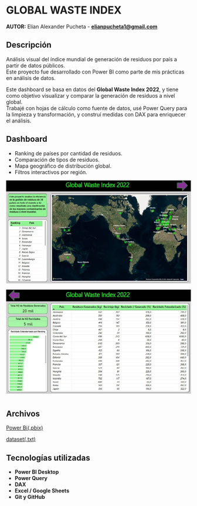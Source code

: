# GLOBAL WASTE INDEX

**AUTOR:** Elian Alexander Pucheta - **elianpucheta1@gmail.com**

## Descripción

Análisis visual del índice mundial de generación de residuos por país a partir de datos públicos.  
Este proyecto fue desarrollado con Power BI como parte de mis prácticas en análisis de datos.

Este dashboard se basa en datos del **Global Waste Index 2022**, y tiene como objetivo visualizar y comparar la generación de residuos a nivel global.  
Trabajé con hojas de cálculo como fuente de datos, usé Power Query para la limpieza y transformación, y construí medidas con DAX para enriquecer el análisis.

## Dashboard

- Ranking de países por cantidad de residuos.
- Comparación de tipos de residuos.
- Mapa geográfico de distribución global.
- Filtros interactivos por región.

![Previa1](https://github.com/eliancba/GlobalWasteIndex2022/blob/main/GLOBAL%20WASTE%20INDEX/imagenes/previa%201.jpeg)

![Previa2](https://github.com/eliancba/GlobalWasteIndex2022/blob/main/GLOBAL%20WASTE%20INDEX/imagenes/previa%202.jpeg)

#

## Archivos

[Power Bi(.pbix)](https://github.com/eliancba/GlobalWasteIndex2022/tree/main/GLOBAL%20WASTE%20INDEX/pbix)

[dataset(.txt)](https://github.com/eliancba/GlobalWasteIndex2022/tree/main/GLOBAL%20WASTE%20INDEX/DATA)

## Tecnologías utilizadas

- **Power BI Desktop**
- **Power Query**
- **DAX**
- **Excel / Google Sheets**
- **Git y GitHub**